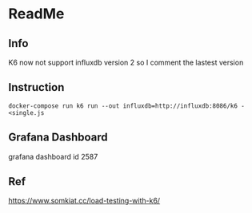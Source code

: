 # ReadMe
## Info
K6 now not support influxdb version 2 so I comment the lastest version
## Instruction
```
docker-compose run k6 run --out influxdb=http://influxdb:8086/k6 - <single.js
```
## Grafana Dashboard
grafana dashboard id 2587

## Ref
https://www.somkiat.cc/load-testing-with-k6/